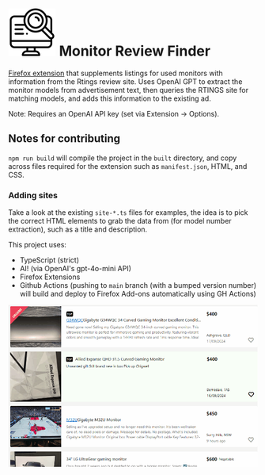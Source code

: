 # ![Test Image 1](./src/icons/border-96.png) Monitor Review Finder

[Firefox extension](https://addons.mozilla.org/en-GB/firefox/addon/monitor-info-grabber/) that supplements listings for used monitors with information from the Rtings review site. Uses OpenAI GPT to extract the monitor models from advertisement text, then queries the RTINGS site for matching models, and adds this information to the existing ad.

Note: Requires an OpenAI API key (set via Extension -> Options).

## Notes for contributing
`npm run build` will compile the project in the `built` directory, and copy across files required for the extension such as `manifest.json`, HTML, and CSS.

### Adding sites
Take a look at the existing `site-*.ts` files for examples, the idea is to pick the correct HTML elements to grab the data from (for model number extraction), such as a title and description.


This project uses:

- TypeScript (strict)
- AI! (via OpenAI's gpt-4o-mini API)
- Firefox Extensions
- Github Actions (pushing to `main` branch (with a bumped version number) will build and deploy to Firefox Add-ons automatically using GH Actions)

![](https://github.com/GuacOn/monitor-info-grabber/blob/main/usage-example.gif)
